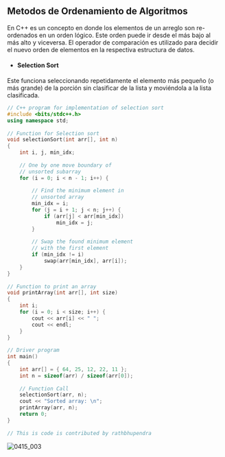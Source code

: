 ## Metodos de Ordenamiento de Algoritmos

En C++ es un concepto en donde los elementos de un arreglo son re-ordenados en un orden lógico. Este orden puede ir desde el más bajo al más alto y viceversa. El operador de comparación es utilizado para decidir el nuevo orden de elementos en la respectiva estructura de datos.

- #### Selection Sort
Este funciona seleccionando repetidamente el elemento más pequeño (o más grande) de la porción sin clasificar de la lista y moviéndola a la lista clasificada.

```C++
// C++ program for implementation of selection sort
#include <bits/stdc++.h>
using namespace std;
  
// Function for Selection sort
void selectionSort(int arr[], int n)
{
    int i, j, min_idx;
  
    // One by one move boundary of
    // unsorted subarray
    for (i = 0; i < n - 1; i++) {
  
        // Find the minimum element in
        // unsorted array
        min_idx = i;
        for (j = i + 1; j < n; j++) {
            if (arr[j] < arr[min_idx])
                min_idx = j;
        }
  
        // Swap the found minimum element
        // with the first element
        if (min_idx != i)
            swap(arr[min_idx], arr[i]);
    }
}
  
// Function to print an array
void printArray(int arr[], int size)
{
    int i;
    for (i = 0; i < size; i++) {
        cout << arr[i] << " ";
        cout << endl;
    }
}
  
// Driver program
int main()
{
    int arr[] = { 64, 25, 12, 22, 11 };
    int n = sizeof(arr) / sizeof(arr[0]);
  
    // Function Call
    selectionSort(arr, n);
    cout << "Sorted array: \n";
    printArray(arr, n);
    return 0;
}
  
// This is code is contributed by rathbhupendra
```
![0415_003](https://github.com/sofigrv13/M-todos-de-Ordenamiento-de-Algoritmos/assets/119021332/fdaec409-0c95-4e86-886a-8570dd65d035)



